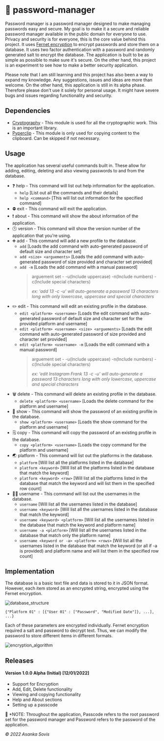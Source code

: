# 🔐 password-manager
Password manager is a password manager designed to make managing passwords easy and secure. My goal is to make it a secure and reliable password manager available in the public domain for everyone to use. Privacy and security is for everyone, this is the core value behind this project. It uses [Fernet encryption](https://cryptography.io/en/latest/fernet/) to encrypt passwords and store them on a database. It uses two factor authentication with a password and randomly generated salt to encrypt the database. The application is built to be as simple as possible to make sure it's secure. On the other hand, this project is an experiment to see how to make a better security application.

Please note that I am still learning and this project has also been a way to expand my knowledge. Any suggestions, issues and ideas are more than welcome. On the other hand, this application is still in its alpha phase. Therefore please don't use it solely for personal usage. It might have severe bugs and issues regarding functionality and security.

## Dependencies
- [Cryptography](https://cryptography.io/en/latest/fernet/) - This module is used for all the cryptographic work. This is an important library.
- [Pyperclip](https://pyperclip.readthedocs.io/en/latest/) - This module is only used for copying content to the clipboard. Can be skipped if not necessary.

## Usage
The application has several useful commands built in. These allow for adding, editing, deleting and also viewing passwords to and from the database.
- ❓ help - This command will list out help information for the application.
  - `help`    [List out all the commands and their details]
  - `help <command>`  [This will list out information for the specified command]
- ⛔ exit - This command will exit the application.
- ❗ about - This command will show the about information of the application.
- 🕓 version - This command will show the version number of the application that you're using.
- ➕ add - This command will add a new profile to the database.
  - `add`    [Loads the add command with auto-generated password of default size and character set]
  - `add <size> <arguements>`    [Loads the add command with auto-generated password of size provided and character set provided]
  - `add -m`    [Loads the add command with a manual password]
      > arguement set - -u(Include uppercase) -n(Include numbers) -c(Include special characters)
      > 
      > *ex: 'add 13 -c -u' will auto-generate a password 13 characters long with only lowercase, uppercase and special characters*
- ✏️ edit - This command will edit an existing profile in the database.
  - `edit <platform> <username>`    [Loads the edit command with auto-generated password of default size and character set for the provided platform and username]
  - `edit <platform> <username> <size> <arguements>`    [Loads the edit command with auto-generated password of size provided and character set provided]
  - `edit <platform> <username> -m`    [Loads the edit command with a manual password]
      > arguement set - -u(Include uppercase) -n(Include numbers) -c(Include special characters)
      > 
      > *ex: 'edit Instagram Frank 13 -c -u' will auto-generate a password 13 characters long with only lowercase, uppercase and special characters*
- 🗑️ delete - This command will delete an existing profile in the database.
  - `delete <platform> <username>`    [Loads the delete command for the platform and username]
- 👀 show - This command will show the password of an existing profile in the database.
  - `show <platform> <username>`    [Loads the show command for the platform and username]
- 🗒️ copy - This command will copy the password of an existing profile in the database.
  - `copy <platform> <username>`    [Loads the copy command for the platform and username]
- 🌏 platform - This command will list out the platforms in the database.
  - `platform`    [Will list all the platforms listed in the database]
  - `platform <keyword>`    [Will list all the platforms listed in the database that match the keyword]
  - `platform <keyword> <row>`    [Will list all the platforms listed in the database that match the keyword and will list them in the specified row count]
- 👩‍🦰 username - This command will list out the usernames in the database.
  - `username`    [Will list all the usernames listed in the database]
  - `username <keyword>`    [Will list all the usernames listed in the database that match the keyword]
  - `username <keyword> <platform>`    [Will list all the usernames listed in the database that match the keyword and platform name]
  - `username -a <platform>`    [Will list all the usernames listed in the database that match only the platform name]
  - `username <keyword or -a> <platform> <rows>`    [Will list all the usernames listed in the database that match the keyword (or all if -a is provided) and platform name and will list them in the specified row count]

## Implementation
The database is a basic text file and data is stored to it in JSON format. However, each item stored as an encrypted string, encrypted using the Fernet encryption.

![database_structure](https://user-images.githubusercontent.com/46389631/149176881-a137705f-0d34-4845-a72d-d3b02b7c2fd3.png)

`{"Platform 01" : [{"User 01" : ["Password", "Modified Date"]}, ...], ...}`

Each of these parameters are encrypted individually. Fernet encryption required a salt and password to decrypt text. Thus, we can modify the password to store different items in different formats.

![encryption_algorithm](https://user-images.githubusercontent.com/46389631/149181043-2e608251-0466-4011-86a9-52fe80ec2310.png)

## Releases

#### Version 1.0.0 Alpha (Initial) [12/01/2022]
- Support for Encryption
- Add, Edit, Delete functionality
- Viewing and copying functionality
- Help and About sections
- Setting up a passcode

📝 *NOTE: Throughout the application, Passcode refers to the root password set for the password manager and Password refers to the password of the application.

*© 2022 Asanka Sovis*
